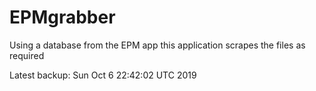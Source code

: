 # EPMgrabber
Using a database from the EPM app this application scrapes the files as required


Latest backup: Sun Oct 6 22:42:02 UTC 2019
